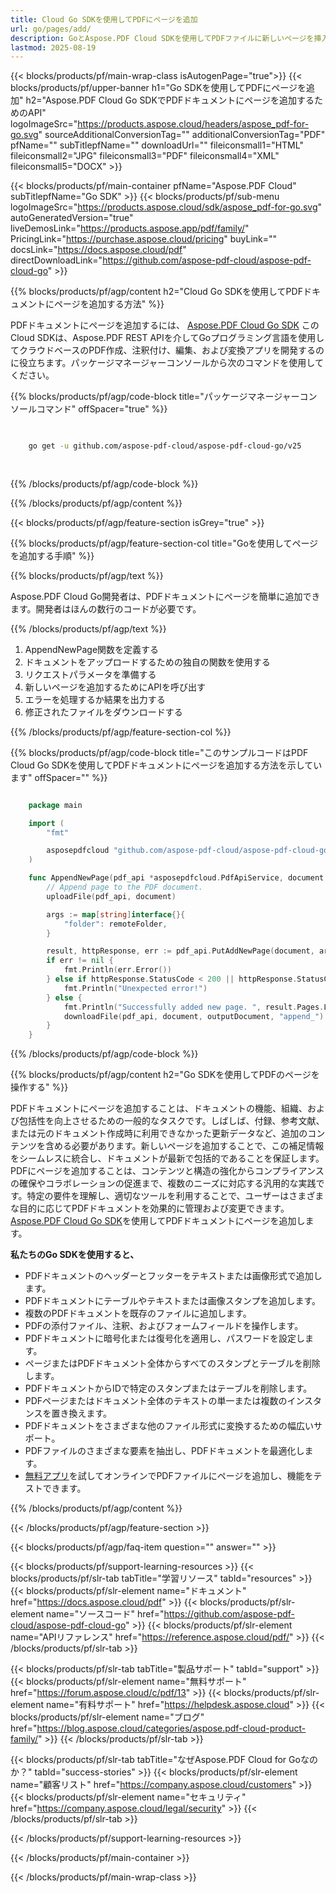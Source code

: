 ```yaml
---
title: Cloud Go SDKを使用してPDFにページを追加
url: go/pages/add/
description: GoとAspose.PDF Cloud SDKを使用してPDFファイルに新しいページを挿入します。コンテンツを動的に拡張。
lastmod: 2025-08-19
---
```


{{< blocks/products/pf/main-wrap-class isAutogenPage="true">}}
{{< blocks/products/pf/upper-banner h1="Go SDKを使用してPDFにページを追加" h2="Aspose.PDF Cloud Go SDKでPDFドキュメントにページを追加するためのAPI" logoImageSrc="https://products.aspose.cloud/headers/aspose_pdf-for-go.svg" sourceAdditionalConversionTag="" additionalConversionTag="PDF" pfName="" subTitlepfName="" downloadUrl="" fileiconsmall1="HTML" fileiconsmall2="JPG" fileiconsmall3="PDF" fileiconsmall4="XML" fileiconsmall5="DOCX" >}}

{{< blocks/products/pf/main-container pfName="Aspose.PDF Cloud" subTitlepfName="Go SDK" >}}
{{< blocks/products/pf/sub-menu logoImageSrc="https://products.aspose.cloud/sdk/aspose_pdf-for-go.svg"
autoGeneratedVersion="true"
liveDemosLink="https://products.aspose.app/pdf/family/" PricingLink="https://purchase.aspose.cloud/pricing" buyLink="" docsLink="https://docs.aspose.cloud/pdf"  directDownloadLink="https://github.com/aspose-pdf-cloud/aspose-pdf-cloud-go" >}}

{{% blocks/products/pf/agp/content h2="Cloud Go SDKを使用してPDFドキュメントにページを追加する方法" %}}

PDFドキュメントにページを追加するには、
[Aspose.PDF Cloud Go SDK](https://products.aspose.cloud/pdf/go/)
このCloud SDKは、Aspose.PDF REST APIを介してGoプログラミング言語を使用してクラウドベースのPDF作成、注釈付け、編集、および変換アプリを開発するのに役立ちます。パッケージマネージャーコンソールから次のコマンドを使用してください。

{{% blocks/products/pf/agp/code-block title="パッケージマネージャーコンソールコマンド" offSpacer="true" %}}

```bash

     
    go get -u github.com/aspose-pdf-cloud/aspose-pdf-cloud-go/v25
     
     
```

{{% /blocks/products/pf/agp/code-block %}}

{{% /blocks/products/pf/agp/content %}}

{{< blocks/products/pf/agp/feature-section isGrey="true" >}}

{{% blocks/products/pf/agp/feature-section-col title="Goを使用してページを追加する手順" %}}

{{% blocks/products/pf/agp/text %}}

Aspose.PDF Cloud Go開発者は、PDFドキュメントにページを簡単に追加できます。開発者はほんの数行のコードが必要です。

{{% /blocks/products/pf/agp/text %}}

1. AppendNewPage関数を定義する
1. ドキュメントをアップロードするための独自の関数を使用する
1. リクエストパラメータを準備する
1. 新しいページを追加するためにAPIを呼び出す
1. エラーを処理するか結果を出力する
1. 修正されたファイルをダウンロードする

{{% /blocks/products/pf/agp/feature-section-col %}}

{{% blocks/products/pf/agp/code-block title="このサンプルコードはPDF Cloud Go SDKを使用してPDFドキュメントにページを追加する方法を示しています" offSpacer="" %}}

```go

    package main

    import (
        "fmt"

        asposepdfcloud "github.com/aspose-pdf-cloud/aspose-pdf-cloud-go/v25"
    )

    func AppendNewPage(pdf_api *asposepdfcloud.PdfApiService, document string, outputDocument string, remoteFolder string) {
        // Append page to the PDF document.
        uploadFile(pdf_api, document)

        args := map[string]interface{}{
            "folder": remoteFolder,
        }

        result, httpResponse, err := pdf_api.PutAddNewPage(document, args)
        if err != nil {
            fmt.Println(err.Error())
        } else if httpResponse.StatusCode < 200 || httpResponse.StatusCode > 299 {
            fmt.Println("Unexpected error!")
        } else {
            fmt.Println("Successfully added new page. ", result.Pages.List)
            downloadFile(pdf_api, document, outputDocument, "append_")
        }
    }
```

{{% /blocks/products/pf/agp/code-block %}}

{{% blocks/products/pf/agp/content h2="Go SDKを使用してPDFのページを操作する" %}}

PDFドキュメントにページを追加することは、ドキュメントの機能、組織、および包括性を向上させるための一般的なタスクです。しばしば、付録、参考文献、または元のドキュメント作成時に利用できなかった更新データなど、追加のコンテンツを含める必要があります。新しいページを追加することで、この補足情報をシームレスに統合し、ドキュメントが最新で包括的であることを保証します。PDFにページを追加することは、コンテンツと構造の強化からコンプライアンスの確保やコラボレーションの促進まで、複数のニーズに対応する汎用的な実践です。特定の要件を理解し、適切なツールを利用することで、ユーザーはさまざまな目的に応じてPDFドキュメントを効果的に管理および変更できます。
[Aspose.PDF Cloud Go SDK](https://products.aspose.cloud/pdf/go/)を使用してPDFドキュメントにページを追加します。

**私たちのGo SDKを使用すると、**

+ PDFドキュメントのヘッダーとフッターをテキストまたは画像形式で追加します。
+ PDFドキュメントにテーブルやテキストまたは画像スタンプを追加します。
+ 複数のPDFドキュメントを既存のファイルに追加します。
+ PDFの添付ファイル、注釈、およびフォームフィールドを操作します。
+ PDFドキュメントに暗号化または復号化を適用し、パスワードを設定します。
+ ページまたはPDFドキュメント全体からすべてのスタンプとテーブルを削除します。
+ PDFドキュメントからIDで特定のスタンプまたはテーブルを削除します。
+ PDFページまたはドキュメント全体のテキストの単一または複数のインスタンスを置き換えます。
+ PDFドキュメントをさまざまな他のファイル形式に変換するための幅広いサポート。
+ PDFファイルのさまざまな要素を抽出し、PDFドキュメントを最適化します。
+ [無料アプリ](https://products.aspose.app/pdf/)を試してオンラインでPDFファイルにページを追加し、機能をテストできます。

{{% /blocks/products/pf/agp/content %}}

{{< /blocks/products/pf/agp/feature-section >}}

{{< blocks/products/pf/agp/faq-item question="" answer="" >}}

{{< blocks/products/pf/support-learning-resources >}}
{{< blocks/products/pf/slr-tab tabTitle="学習リソース" tabId="resources" >}}
{{< blocks/products/pf/slr-element name="ドキュメント" href="https://docs.aspose.cloud/pdf" >}}
{{< blocks/products/pf/slr-element name="ソースコード" href="https://github.com/aspose-pdf-cloud/aspose-pdf-cloud-go" >}}
{{< blocks/products/pf/slr-element name="APIリファレンス" href="https://reference.aspose.cloud/pdf/" >}}
{{< /blocks/products/pf/slr-tab >}}

{{< blocks/products/pf/slr-tab tabTitle="製品サポート" tabId="support" >}}
{{< blocks/products/pf/slr-element name="無料サポート" href="https://forum.aspose.cloud/c/pdf/13" >}}
{{< blocks/products/pf/slr-element name="有料サポート" href="https://helpdesk.aspose.cloud" >}}
{{< blocks/products/pf/slr-element name="ブログ" href="https://blog.aspose.cloud/categories/aspose.pdf-cloud-product-family/" >}}
{{< /blocks/products/pf/slr-tab >}}

{{< blocks/products/pf/slr-tab tabTitle="なぜAspose.PDF Cloud for Goなのか？" tabId="success-stories" >}}
{{< blocks/products/pf/slr-element name="顧客リスト" href="https://company.aspose.cloud/customers" >}}
{{< blocks/products/pf/slr-element name="セキュリティ" href="https://company.aspose.cloud/legal/security" >}}
{{< /blocks/products/pf/slr-tab >}}

{{< /blocks/products/pf/support-learning-resources >}}

{{< /blocks/products/pf/main-container >}}

{{< /blocks/products/pf/main-wrap-class >}}
